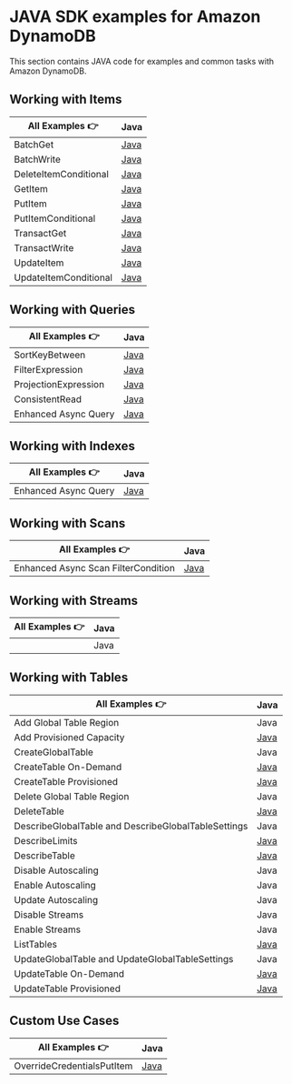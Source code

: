 # JAVA SDK examples for Amazon DynamoDB

This section contains JAVA code for examples and common tasks with Amazon DynamoDB.

## Working with Items

| All Examples 👉       | Java |
| --------------------- | ---- |
| BatchGet              | [Java](./WorkingWithItems/BatchGetItem.java) |
| BatchWrite            | [Java](./WorkingWithItems/BatchWriteItem.java)  |
| DeleteItemConditional | [Java](./WorkingWithItems/DeleteItem.java)  |
| GetItem               | [Java](./WorkingWithItems/GetItem.java)  |
| PutItem               | [Java](./WorkingWithItems/PutItem.java)  |
| PutItemConditional    | [Java](./WorkingWithItems/PutItemConditional.java)  |
| TransactGet           | [Java](./WorkingWithItems/TransactGetItem.java)  |
| TransactWrite         | [Java](./WorkingWithItems/TransactWriteItem.java)  |
| UpdateItem            | [Java](./WorkingWithItems/UpdateItem.java)  |
| UpdateItemConditional | [Java](./WorkingWithItems/UpdateItemConditional.java)  |

## Working with Queries

| All Examples 👉        | Java |
| ---------------------- | ---- |
| SortKeyBetween         | [Java](./WorkingWithQueries/QueryWithSortKey.java)  |
| FilterExpression       | [Java](./WorkingWithQueries/QueryWithFilterExpression.java)  |
| ProjectionExpression   | [Java](./WorkingWithQueries/QueryWithProjectionExpression.java)  |
| ConsistentRead         | [Java](./WorkingWithQueries/QueryConsistentRead.java)  |
| Enhanced Async Query   | [Java](./WorkingWithQueries/TableAsyncQuery.java)  |


## Working with Indexes

| All Examples 👉 | Java |
| --------------- | ---- |
| Enhanced Async Query   | [Java](./WorkingWithIndexes/TableAsyncQueryIndex.java) |

## Working with Scans

| All Examples 👉 | Java |
| --------------- | ---- |
| Enhanced Async Scan FilterCondition | [Java](./WorkingWithScans/TableAsyncScan.java) |

## Working with Streams

| All Examples 👉 | Java |
| --------------- | ---- |
|                 | Java |

## Working with Tables

| All Examples 👉                                     | Java |
| --------------------------------------------------- | ---- |
| Add Global Table Region                             | Java |
| Add Provisioned Capacity                            | [Java](./WorkingWithTables/AddProvisionedCapacity.java) |
| CreateGlobalTable                                   | Java |
| CreateTable On-Demand                               | [Java](./WorkingWithTables/CreateTableOnDemand.java) |
| CreateTable Provisioned                             | [Java](./WorkingWithTables/CreateTableProvisioned.java) |
| Delete Global Table Region                          | Java |
| DeleteTable                                         | [Java](./WorkingWithTables/DeleteTable.java) |
| DescribeGlobalTable and DescribeGlobalTableSettings | Java |
| DescribeLimits                                      | [Java](./WorkingWithTables/DescribeLimits.java) |
| DescribeTable                                       | [Java](./WorkingWithTables/DescribeTable.java) |
| Disable Autoscaling                                 | Java |
| Enable Autoscaling                                  | Java |
| Update Autoscaling                                  | Java |
| Disable Streams                                     | Java |
| Enable Streams                                      | Java |
| ListTables                                          | [Java](./WorkingWithTables/ListTables.java) |
| UpdateGlobalTable and UpdateGlobalTableSettings     | Java |
| UpdateTable On-Demand                               | [Java](./WorkingWithTables/TableChangeToOnDemand.java) |
| UpdateTable Provisioned                             | [Java](./WorkingWithTables/TableChangeToOnProvisioned.java) |

## Custom Use Cases

| All Examples 👉            | Java |
| -------------------------- | ------ |
| OverrideCredentialsPutItem | [Java](./CustomUseCases/OverrideCredentialsProviderOnPutItemRequest.java) |
